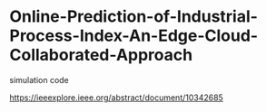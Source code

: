 # Online-Prediction-of-Industrial-Process-Index-An-Edge-Cloud-Collaborated-Approach
simulation code

https://ieeexplore.ieee.org/abstract/document/10342685
